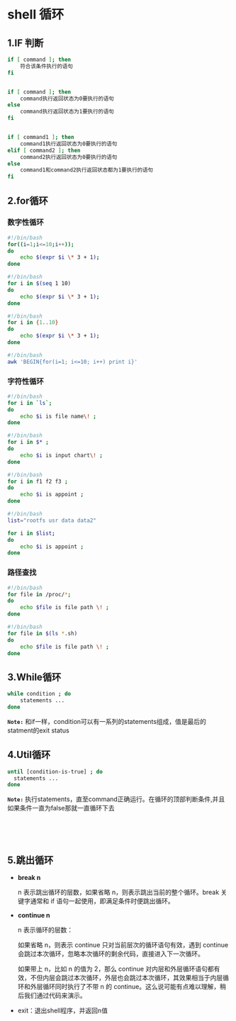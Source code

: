 # shell 循环

## 1.IF 判断

```bash
if [ command ]; then
    符合该条件执行的语句
fi


if [ command ]; then
    command执行返回状态为0要执行的语句
else
    command执行返回状态为1要执行的语句
fi


if [ command1 ]; then
    command1执行返回状态为0要执行的语句
elif [ command2 ]; then
    command2执行返回状态为0要执行的语句
else
    command1和command2执行返回状态都为1要执行的语句
fi
```

## 2.for循环

### 数字性循环

```bash
#!/bin/bash
for((i=1;i<=10;i++));
do
    echo $(expr $i \* 3 + 1);
done
```

```bash
#!/bin/bash
for i in $(seq 1 10)
do
    echo $(expr $i \* 3 + 1);
done
```

```bash
#!/bin/bash
for i in {1..10}
do
    echo $(expr $i \* 3 + 1);
done
```

```bash
#!/bin/bash
awk 'BEGIN{for(i=1; i<=10; i++) print i}'
```

### 字符性循环

```bash
#!/bin/bash
for i in `ls`;
do
    echo $i is file name\! ;
done
```

```bash
#!/bin/bash
for i in $* ;
do
    echo $i is input chart\! ;
done
```

```bash
#!/bin/bash
for i in f1 f2 f3 ;
do
    echo $i is appoint ;
done
```

```bash
#!/bin/bash
list="rootfs usr data data2"

for i in $list;
do
    echo $i is appoint ;
done
```

### 路径查找

```bash
#!/bin/bash
for file in /proc/*;
do
    echo $file is file path \! ;
done
```

```bash
#!/bin/bash
for file in $(ls *.sh)
do
    echo $file is file path \! ;
done
```

## 3.While循环

```bash
while condition ; do
    statements ...
done
```

​**​`Note:`​** ​ 和if一样，condition可以有一系列的statements组成，值是最后的statment的exit status

## 4.Util循环

```bash
until [condition-is-true] ; do 
  statements ... 
done
```

​**​`Note:`​** ​ 执行statements，直至command正确运行。在循环的顶部判断条件,并且如果条件一直为false那就一直循环下去

‍

‍

## 5.跳出循环

* **break n**

  n 表示跳出循环的层数，如果省略 n，则表示跳出当前的整个循环。break 关键字通常和 if 语句一起使用，即满足条件时便跳出循环。

* **continue n**

  n 表示循环的层数：

  如果省略 n，则表示 continue 只对当前层次的循环语句有效，遇到 continue 会跳过本次循环，忽略本次循环的剩余代码，直接进入下一次循环。

  如果带上 n，比如 n 的值为 2，那么 continue 对内层和外层循环语句都有效，不但内层会跳过本次循环，外层也会跳过本次循环，其效果相当于内层循环和外层循环同时执行了不带 n 的 continue。这么说可能有点难以理解，稍后我们通过代码来演示。

* exit：退出shell程序，并返回n值
